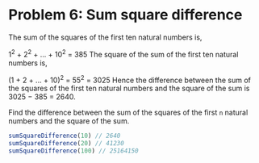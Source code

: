 # Problem 6: Sum square difference

The sum of the squares of the first ten natural numbers is,

1<sup>2</sup> + 2<sup>2</sup> + ... + 10<sup>2</sup> = 385
The square of the sum of the first ten natural numbers is,

(1 + 2 + ... + 10)<sup>2</sup> = 55<sup>2</sup> = 3025
Hence the difference between the sum of the squares of the first ten natural numbers and the square of the sum is 3025 − 385 = 2640.

Find the difference between the sum of the squares of the first `n` natural numbers and the square of the sum.

```javascript
sumSquareDifference(10) // 2640
sumSquareDifference(20) // 41230
sumSquareDifference(100) // 25164150
```